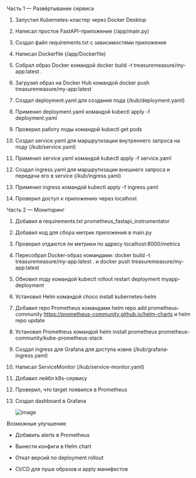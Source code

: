 Часть 1 — Развёртывание сервиса

1. Запустил Kubernetes-кластер через Docker Desktop

2. Написал простое FastAPI-приложение (/app/main.py)

3. Создал файл requirements.txt с зависимостями приложения

4. Написал Dockerfile (/app/Dockerfile)

5. Собрал образ Docker командой docker build -t treasuremeasure/my-app:latest .

6. Загрузил образ на Docker Hub командой docker push treasuremeasure/my-app:latest

7. Создал deployment.yaml для создания пода (/kub/deployment.yaml)

8. Применил deployment.yaml командой kubectl apply -f deployment.yaml

9. Проверил работу поды командой kubectl get pods

10. Создал service.yaml для маршрутизации внутреннего запроса на поду (/kub/service.yaml)

11. Применил service.yaml командой kubectl apply -f service.yaml

12. Создал ingress.yaml для маршрутизации внешнего запроса и передачи его в service (/kub/ingress.yaml)

13. Применил ingress командой kubectl apply -f ingress.yaml

14. Проверил доступ к приложению через localhost

Часть 2 — Мониторинг

1. Добавил в requirements.txt prometheus_fastapi_instrumentator

2. Добавил код для сбора метрик приложения в main.py

3. Проверил отдаются ли метрики по адресу localhost:8000/metrics

4. Пересобрал Docker-образ командами: docker build -t treasuremeasure/my-app:latest . и docker push treasuremeasure/my-app:latest

5. Обновил поду командой kubectl rollout restart deployment myapp-deployment

6. Установил Helm командой choco install kubernetes-helm

7. Добавил repo Prometheus командами helm repo add prometheus-community https://prometheus-community.github.io/helm-charts и helm repo update

8. Установил Prometheus командой helm install prometheus prometheus-community/kube-prometheus-stack

9. Создал ingress для Grafana для доступа извне (/kub/grafana-ingress.yaml)

10. Написал ServiceMonitor (/kub/service-monitor.yaml)

11. Добавил лейбл k8s-сервису

12. Проверил, что target появился в Prometheus

13. Создал dashboard в Grafana

    ![image](https://github.com/user-attachments/assets/f3ca2eda-a226-4811-989d-e8f4de1fe07b)




Возможные улучшения:

- Добавить alerts в Prometheus

- Вынести конфиги в Helm chart

- Откат версий по deployment rollout

- CI/CD для пуша образов и apply манифестов
